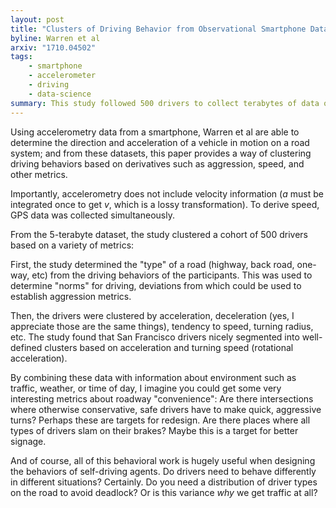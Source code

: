 ```yaml
---
layout: post
title: "Clusters of Driving Behavior from Observational Smartphone Data"
byline: Warren et al
arxiv: "1710.04502"
tags:
    - smartphone
    - accelerometer
    - driving
    - data-science
summary: This study followed 500 drivers to collect terabytes of data on the acceleration and speed of their driving style. This enabled the researchers to construct well-defined clusters of driving behavior.
---
```


Using accelerometry data from a smartphone, Warren et al are able to determine the direction and acceleration of a vehicle in motion on a road system; and from these datasets, this paper provides a way of clustering driving behaviors based on derivatives such as aggression, speed, and other metrics.

Importantly, accelerometry does not include velocity information ($a$ must be integrated once to get $v$, which is a lossy transformation). To derive speed, GPS data was collected simultaneously.

From the 5-terabyte dataset, the study clustered a cohort of 500 drivers based on a variety of metrics:

First, the study determined the "type" of a road (highway, back road, one-way, etc) from the driving behaviors of the participants. This was used to determine "norms" for driving, deviations from which could be used to establish aggression metrics.

Then, the drivers were clustered by acceleration, deceleration (yes, I appreciate those are the same things), tendency to speed, turning radius, etc. The study found that San Francisco drivers nicely segmented into well-defined clusters based on acceleration and turning speed (rotational acceleration).

By combining these data with information about environment such as traffic, weather, or time of day, I imagine you could get some very interesting metrics about roadway "convenience": Are there intersections where otherwise conservative, safe drivers have to make quick, aggressive turns? Perhaps these are targets for redesign. Are there places where all types of drivers slam on their brakes? Maybe this is a target for better signage.

And of course, all of this behavioral work is hugely useful when designing the behaviors of self-driving agents. Do drivers need to behave differently in different situations? Certainly. Do you need a distribution of driver types on the road to avoid deadlock? Or is this variance _why_ we get traffic at all?
